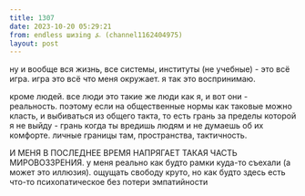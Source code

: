 ```yaml
---
title: 1307
date: 2023-10-20 05:29:21
from: endless шизing ⍼ (channel1162404975)
layout: post
---
```


ну и вообще вся жизнь, все системы, институты (не учебные) - это всё игра. игра это всё что меня окружает. я так это воспринимаю.

кроме людей. все люди это такие же люди как я, и вот они - реальность. поэтому если на общественные нормы как таковые можно класть, и выбиваться из общего такта, то есть грань за пределы которой я не выйду - грань когда ты вредишь людям и не думаешь об их комфорте. личные границы там, пространства, тактичность.

И МЕНЯ В ПОСЛЕДНЕЕ ВРЕМЯ НАПРЯГАЕТ ТАКАЯ ЧАСТЬ МИРОВОЗЗРЕНИЯ. у меня реально как будто рамки куда-то съехали (а может это иллюзия). ощущать свободу круто, но как будто здесь есть что-то психопатическое без потери эмпатийности
